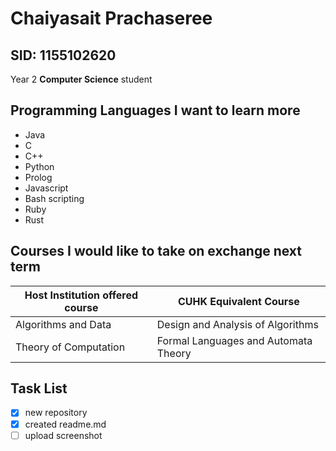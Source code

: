 # Chaiyasait Prachaseree
## SID: 1155102620

Year 2 **Computer Science** student

## Programming Languages I want to learn more
* Java
* C
* C++
* Python
* Prolog
* Javascript
* Bash scripting
* Ruby
* Rust

## Courses I would like to take on exchange next term
| Host Institution offered course | CUHK Equivalent Course |
| --- | --- |
| Algorithms and Data | Design and Analysis of Algorithms |
| Theory of Computation | Formal Languages and Automata Theory |

## Task List
- [x] new repository
- [x] created readme.md
- [ ] upload screenshot
